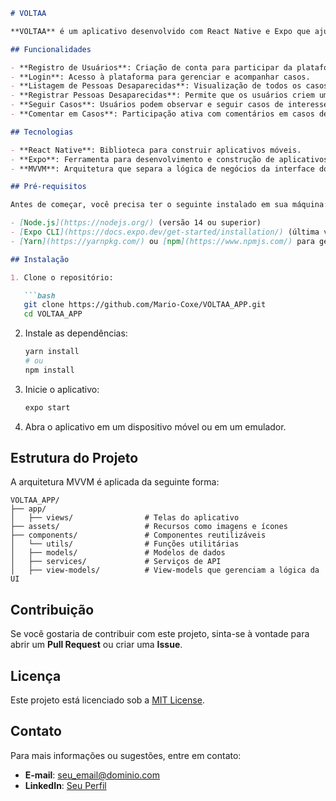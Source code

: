 ```markdown
# VOLTAA

**VOLTAA** é um aplicativo desenvolvido com React Native e Expo que ajuda a localizar pessoas desaparecidas. A plataforma permite que usuários registrem casos, sigam investigações, façam comentários e recebam atualizações.

## Funcionalidades

- **Registro de Usuários**: Criação de conta para participar da plataforma.
- **Login**: Acesso à plataforma para gerenciar e acompanhar casos.
- **Listagem de Pessoas Desaparecidas**: Visualização de todos os casos registrados.
- **Registrar Pessoas Desaparecidas**: Permite que os usuários criem um novo registro de pessoa desaparecida.
- **Seguir Casos**: Usuários podem observar e seguir casos de interesse para receber notificações.
- **Comentar em Casos**: Participação ativa com comentários em casos de pessoas desaparecidas.

## Tecnologias

- **React Native**: Biblioteca para construir aplicativos móveis.
- **Expo**: Ferramenta para desenvolvimento e construção de aplicativos React Native.
- **MVVM**: Arquitetura que separa a lógica de negócios da interface do usuário.

## Pré-requisitos

Antes de começar, você precisa ter o seguinte instalado em sua máquina:

- [Node.js](https://nodejs.org/) (versão 14 ou superior)
- [Expo CLI](https://docs.expo.dev/get-started/installation/) (última versão)
- [Yarn](https://yarnpkg.com/) ou [npm](https://www.npmjs.com/) para gerenciar pacotes

## Instalação

1. Clone o repositório:

   ```bash
   git clone https://github.com/Mario-Coxe/VOLTAA_APP.git
   cd VOLTAA_APP
   ```

2. Instale as dependências:

   ```bash
   yarn install
   # ou
   npm install
   ```

3. Inicie o aplicativo:

   ```bash
   expo start
   ```

4. Abra o aplicativo em um dispositivo móvel ou em um emulador.

## Estrutura do Projeto

A arquitetura MVVM é aplicada da seguinte forma:

```
VOLTAA_APP/
├── app/
│   ├── views/                # Telas do aplicativo
├── assets/                   # Recursos como imagens e ícones
├── components/               # Componentes reutilizáveis
│   └── utils/                # Funções utilitárias
│   ├── models/               # Modelos de dados
│   ├── services/             # Serviços de API
│   ├── view-models/          # View-models que gerenciam a lógica da UI
```

## Contribuição

Se você gostaria de contribuir com este projeto, sinta-se à vontade para abrir um **Pull Request** ou criar uma **Issue**.

## Licença

Este projeto está licenciado sob a [MIT License](LICENSE).

## Contato

Para mais informações ou sugestões, entre em contato:

- **E-mail**: seu_email@dominio.com
- **LinkedIn**: [Seu Perfil](https://www.linkedin.com/in/mariocoxe/)
```
